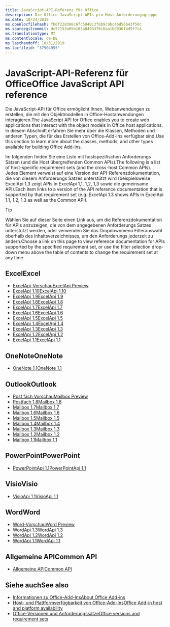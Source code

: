 ```yaml
---
title: JavaScript-API-Referenz für Office
description: Die Office-JavaScript-APIs pro Host Anforderungsgruppe
ms.date: 10/24/2019
ms.openlocfilehash: fb6f228306c6fc5840c2f8b9c9bc46d56b43f50c
ms.sourcegitcommit: dc57153a05b103a8493370c8aa1bd936f4d5f7c4
ms.translationtype: MT
ms.contentlocale: de-DE
ms.lasthandoff: 10/31/2019
ms.locfileid: "37904955"
---
```

# <a name="office-javascript-api-reference"></a><span data-ttu-id="33d13-103">JavaScript-API-Referenz für Office</span><span class="sxs-lookup"><span data-stu-id="33d13-103">Office JavaScript API reference</span></span>

<span data-ttu-id="33d13-104">Die JavaScript-API für Office ermöglicht Ihnen, Webanwendungen zu erstellen, die mit den Objektmodellen in Office-Hostanwendungen interagieren.</span><span class="sxs-lookup"><span data-stu-id="33d13-104">The JavaScript API for Office enables you to create web applications that interact with the object models in Office host applications.</span></span> <span data-ttu-id="33d13-105">In diesem Abschnitt erfahren Sie mehr über die Klassen, Methoden und anderen Typen, die für das Erstellen von Office-Add-Ins verfügbar sind.</span><span class="sxs-lookup"><span data-stu-id="33d13-105">Use this section to learn more about the classes, methods, and other types available for building Office Add-ins.</span></span>

<span data-ttu-id="33d13-106">Im folgenden finden Sie eine Liste mit hostspezifischen Anforderungs Sätzen (und die Host übergreifenden Common APIs).</span><span class="sxs-lookup"><span data-stu-id="33d13-106">The following is a list of host-specific requirement sets (and the cross-host Common APIs).</span></span> <span data-ttu-id="33d13-107">Jedes Element verweist auf eine Version der API-Referenzdokumentation, die von diesem Anforderungs Satzes unterstützt wird (beispielsweise ExcelApi 1,3 zeigt APIs in ExcelApi 1,1, 1,2, 1,3 sowie die gemeinsame API).</span><span class="sxs-lookup"><span data-stu-id="33d13-107">Each item links to a version of the API reference documentation that is supported by that requirement set (e.g. ExcelApi 1.3 shows APIs in ExcelApi 1.1, 1.2, 1.3 as well as the Common API).</span></span>

> [!TIP]
> <span data-ttu-id="33d13-108">Wählen Sie auf dieser Seite einen Link aus, um die Referenzdokumentation für APIs anzuzeigen, die von dem angegebenen Anforderungs Satzes unterstützt werden, oder verwenden Sie das Dropdownmenü Filterauswahl oberhalb des Inhaltsverzeichnisses, um den Anforderungs jederzeit zu ändern.</span><span class="sxs-lookup"><span data-stu-id="33d13-108">Choose a link on this page to view reference documentation for APIs supported by the specified requirement set, or use the filter selection drop-down menu above the table of contents to change the requirement set at any time.</span></span>

## <a name="excel"></a><span data-ttu-id="33d13-109">Excel</span><span class="sxs-lookup"><span data-stu-id="33d13-109">Excel</span></span>

- [<span data-ttu-id="33d13-110">ExcelApi-Vorschau</span><span class="sxs-lookup"><span data-stu-id="33d13-110">ExcelApi Preview</span></span>](/javascript/api/excel?view=excel-js-preview)
- [<span data-ttu-id="33d13-111">ExcelApi 1.10</span><span class="sxs-lookup"><span data-stu-id="33d13-111">ExcelApi 1.10</span></span>](/javascript/api/excel?view=excel-js-1.10)
- [<span data-ttu-id="33d13-112">ExcelApi 1.9</span><span class="sxs-lookup"><span data-stu-id="33d13-112">ExcelApi 1.9</span></span>](/javascript/api/excel?view=excel-js-1.9)
- [<span data-ttu-id="33d13-113">ExcelApi 1.8</span><span class="sxs-lookup"><span data-stu-id="33d13-113">ExcelApi 1.8</span></span>](/javascript/api/excel?view=excel-js-1.8)
- [<span data-ttu-id="33d13-114">ExcelApi 1.7</span><span class="sxs-lookup"><span data-stu-id="33d13-114">ExcelApi 1.7</span></span>](/javascript/api/excel?view=excel-js-1.7)
- [<span data-ttu-id="33d13-115">ExcelApi 1.6</span><span class="sxs-lookup"><span data-stu-id="33d13-115">ExcelApi 1.6</span></span>](/javascript/api/excel?view=excel-js-1.6)
- [<span data-ttu-id="33d13-116">ExcelApi 1.5</span><span class="sxs-lookup"><span data-stu-id="33d13-116">ExcelApi 1.5</span></span>](/javascript/api/excel?view=excel-js-1.5)
- [<span data-ttu-id="33d13-117">ExcelApi 1.4</span><span class="sxs-lookup"><span data-stu-id="33d13-117">ExcelApi 1.4</span></span>](/javascript/api/excel?view=excel-js-1.4)
- [<span data-ttu-id="33d13-118">ExcelApi 1.3</span><span class="sxs-lookup"><span data-stu-id="33d13-118">ExcelApi 1.3</span></span>](/javascript/api/excel?view=excel-js-1.3)
- [<span data-ttu-id="33d13-119">ExcelApi 1.2</span><span class="sxs-lookup"><span data-stu-id="33d13-119">ExcelApi 1.2</span></span>](/javascript/api/excel?view=excel-js-1.2)
- [<span data-ttu-id="33d13-120">ExcelApi 1.1</span><span class="sxs-lookup"><span data-stu-id="33d13-120">ExcelApi 1.1</span></span>](/javascript/api/excel?view=excel-js-1.1)

## <a name="onenote"></a><span data-ttu-id="33d13-121">OneNote</span><span class="sxs-lookup"><span data-stu-id="33d13-121">OneNote</span></span>

- [<span data-ttu-id="33d13-122">OneNote 1,1</span><span class="sxs-lookup"><span data-stu-id="33d13-122">OneNote 1.1</span></span>](/javascript/api/onenote?view=onenote-js-1.1)

## <a name="outlook"></a><span data-ttu-id="33d13-123">Outlook</span><span class="sxs-lookup"><span data-stu-id="33d13-123">Outlook</span></span>

- [<span data-ttu-id="33d13-124">Post fach Vorschau</span><span class="sxs-lookup"><span data-stu-id="33d13-124">Mailbox Preview</span></span>](/javascript/api/outlook?view=outlook-js-preview)
- [<span data-ttu-id="33d13-125">Postfach 1,8</span><span class="sxs-lookup"><span data-stu-id="33d13-125">Mailbox 1.8</span></span>](/javascript/api/outlook?view=outlook-js-1.8)
- [<span data-ttu-id="33d13-126">Mailbox 1.7</span><span class="sxs-lookup"><span data-stu-id="33d13-126">Mailbox 1.7</span></span>](/javascript/api/outlook?view=outlook-js-1.7)
- [<span data-ttu-id="33d13-127">Mailbox 1.6</span><span class="sxs-lookup"><span data-stu-id="33d13-127">Mailbox 1.6</span></span>](/javascript/api/outlook?view=outlook-js-1.6)
- [<span data-ttu-id="33d13-128">Mailbox 1.5</span><span class="sxs-lookup"><span data-stu-id="33d13-128">Mailbox 1.5</span></span>](/javascript/api/outlook?view=outlook-js-1.5)
- [<span data-ttu-id="33d13-129">Mailbox 1.4</span><span class="sxs-lookup"><span data-stu-id="33d13-129">Mailbox 1.4</span></span>](/javascript/api/outlook?view=outlook-js-1.4)
- [<span data-ttu-id="33d13-130">Mailbox 1.3</span><span class="sxs-lookup"><span data-stu-id="33d13-130">Mailbox 1.3</span></span>](/javascript/api/outlook?view=outlook-js-1.3)
- [<span data-ttu-id="33d13-131">Mailbox 1.2</span><span class="sxs-lookup"><span data-stu-id="33d13-131">Mailbox 1.2</span></span>](/javascript/api/outlook?view=outlook-js-1.2)
- [<span data-ttu-id="33d13-132">Mailbox 1.1</span><span class="sxs-lookup"><span data-stu-id="33d13-132">Mailbox 1.1</span></span>](/javascript/api/outlook?view=outlook-js-1.1)

## <a name="powerpoint"></a><span data-ttu-id="33d13-133">PowerPoint</span><span class="sxs-lookup"><span data-stu-id="33d13-133">PowerPoint</span></span>

- [<span data-ttu-id="33d13-134">PowerPointApi 1.1</span><span class="sxs-lookup"><span data-stu-id="33d13-134">PowerPointApi 1.1</span></span>](/javascript/api/powerpoint?view=powerpoint-js-1.1)

## <a name="visio"></a><span data-ttu-id="33d13-135">Visio</span><span class="sxs-lookup"><span data-stu-id="33d13-135">Visio</span></span>

- [<span data-ttu-id="33d13-136">VisioApi 1,1</span><span class="sxs-lookup"><span data-stu-id="33d13-136">VisioApi 1.1</span></span>](/javascript/api/visio?view=visio-js-1.1)

## <a name="word"></a><span data-ttu-id="33d13-137">Word</span><span class="sxs-lookup"><span data-stu-id="33d13-137">Word</span></span>

- [<span data-ttu-id="33d13-138">Word-Vorschau</span><span class="sxs-lookup"><span data-stu-id="33d13-138">Word Preview</span></span>](/javascript/api/word?view=word-js-preview)
- [<span data-ttu-id="33d13-139">WordApi 1.3</span><span class="sxs-lookup"><span data-stu-id="33d13-139">WordApi 1.3</span></span>](/javascript/api/word?view=word-js-1.3)
- [<span data-ttu-id="33d13-140">WordApi 1.2</span><span class="sxs-lookup"><span data-stu-id="33d13-140">WordApi 1.2</span></span>](/javascript/api/word?view=word-js-1.2)
- [<span data-ttu-id="33d13-141">WordApi 1.1</span><span class="sxs-lookup"><span data-stu-id="33d13-141">WordApi 1.1</span></span>](/javascript/api/word?view=word-js-1.1)

## <a name="common-api"></a><span data-ttu-id="33d13-142">Allgemeine API</span><span class="sxs-lookup"><span data-stu-id="33d13-142">Common API</span></span>

- [<span data-ttu-id="33d13-143">Allgemeine API</span><span class="sxs-lookup"><span data-stu-id="33d13-143">Common API</span></span>](/javascript/api/office?view=common-js)

## <a name="see-also"></a><span data-ttu-id="33d13-144">Siehe auch</span><span class="sxs-lookup"><span data-stu-id="33d13-144">See also</span></span>

- [<span data-ttu-id="33d13-145">Informationen zu Office-Add-Ins</span><span class="sxs-lookup"><span data-stu-id="33d13-145">About Office Add-ins</span></span>](/office/dev/add-ins/overview)
- [<span data-ttu-id="33d13-146">Host- und Plattformverfügbarkeit von Office-Add-Ins</span><span class="sxs-lookup"><span data-stu-id="33d13-146">Office Add-in host and platform availability</span></span>](/office/dev/add-ins/overview/office-add-in-availability)
- [<span data-ttu-id="33d13-147">Office-Versionen und Anforderungssätze</span><span class="sxs-lookup"><span data-stu-id="33d13-147">Office versions and requirement sets</span></span>](/office/dev/add-ins/develop/office-versions-and-requirement-sets)
